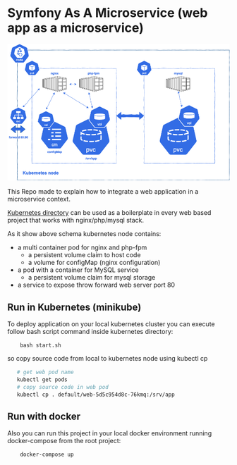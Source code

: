 # Symfony As A Microservice (web app as a microservice)

![](docs/images/kubernetes-nginx-php-fpm-mysql.png)

This Repo made to explain how to integrate a web application in a microservice context.

[Kubernetes directory](https://github.com/sergioska/sylius-as-a-microservice/tree/master/kubernetes) can be used as a boilerplate in every web based project that works with nginx/php/mysql stack.

As it show above schema kubernetes node contains:

* a multi container pod for nginx and php-fpm
    * a persistent volume claim to host code
    * a volume for configMap (nginx configuration)
* a pod with a container for MySQL service
    * a persistent volume claim for mysql storage
* a service to expose throw forward web server port 80

## Run in Kubernetes (minikube)

To deploy application on your local kubernetes cluster you can execute follow bash script command inside kubernetes directory:

```
    bash start.sh
```

so copy source code from local to kubernetes node using kubectl cp

```bash
   # get web pod name
   kubectl get pods
   # copy source code in web pod
   kubectl cp . default/web-5d5c954d8c-76kmq:/srv/app
```


## Run with docker

Also you can run this project in your local docker environment running docker-compose from the root project:

```
    docker-compose up
```



